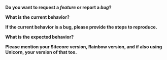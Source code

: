 **Do you want to request a *feature* or report a *bug*?**

**What is the current behavior?**

**If the current behavior is a bug, please provide the steps to reproduce.**

**What is the expected behavior?**

**Please mention your Sitecore version, Rainbow version, and if also using Unicorn, your version of that too.**